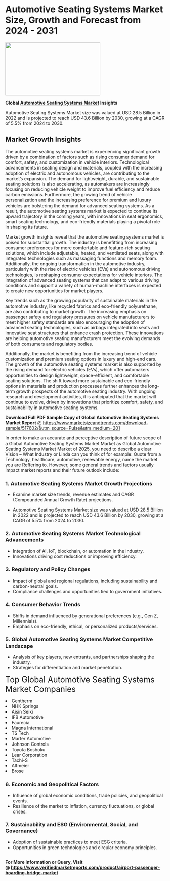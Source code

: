 <H1>Automotive Seating Systems Market Size, Growth and Forecast from 2024 - 2031</H1><img class="aligncenter size-medium wp-image-584254" src="https://thirdeyenews.in/wp-content/uploads/2024/09/Global-Market-Research-300x168.jpeg" alt="" width="300" height="168" /><p><strong>Global&nbsp;<a href="https://www.marketsizeandtrends.com/download-sample/517602/&amp;utm_source=Pulse&amp;utm_medium=201">Automotive Seating Systems Market</a> Insights</strong></p><p>Automotive Seating Systems Market size was valued at USD 28.5 Billion in 2022 and is projected to reach USD 43.6 Billion by 2030, growing at a CAGR of 5.5% from 2024 to 2030.</p><p><h2>Market Growth Insights</h2> <p>The automotive seating systems market is experiencing significant growth driven by a combination of factors such as rising consumer demand for comfort, safety, and customization in vehicle interiors. Technological advancements in seating design and materials, coupled with the increasing adoption of electric and autonomous vehicles, are contributing to the market’s expansion. The demand for lightweight, durable, and sustainable seating solutions is also accelerating, as automakers are increasingly focusing on reducing vehicle weight to improve fuel efficiency and reduce carbon emissions. Furthermore, the growing trend of vehicle personalization and the increasing preference for premium and luxury vehicles are bolstering the demand for advanced seating systems. As a result, the automotive seating systems market is expected to continue its upward trajectory in the coming years, with innovations in seat ergonomics, smart seating technology, and eco-friendly materials playing a pivotal role in shaping its future. </p> <p>Market growth insights reveal that the automotive seating systems market is poised for substantial growth. The industry is benefitting from increasing consumer preferences for more comfortable and feature-rich seating solutions, which include adjustable, heated, and ventilated seats, along with integrated technologies such as massaging functions and memory foam. Additionally, the ongoing transformation in the automotive industry, particularly with the rise of electric vehicles (EVs) and autonomous driving technologies, is reshaping consumer expectations for vehicle interiors. The integration of advanced seating systems that can adapt to various driving conditions and support a variety of human-machine interfaces is expected to create new opportunities for market players.</p> <p>Key trends such as the growing popularity of sustainable materials in the automotive industry, like recycled fabrics and eco-friendly polyurethane, are also contributing to market growth. The increasing emphasis on passenger safety and regulatory pressures on vehicle manufacturers to meet higher safety standards are also encouraging the adoption of advanced seating technologies, such as airbags integrated into seats and innovative seat structures that enhance crash protection. These innovations are helping automotive seating manufacturers meet the evolving demands of both consumers and regulatory bodies.</p> <p>Additionally, the market is benefiting from the increasing trend of vehicle customization and premium seating options in luxury and high-end cars. The growth of the automotive seating systems market is also supported by the rising demand for electric vehicles (EVs), which offer automakers opportunities to design lightweight, space-efficient, and comfortable seating solutions. The shift toward more sustainable and eco-friendly options in materials and production processes further enhances the long-term growth prospects of the automotive seating industry. With ongoing research and development activities, it is anticipated that the market will continue to evolve, driven by innovations that prioritize comfort, safety, and sustainability in automotive seating systems.</p> <p></p><p><span class=""><strong>Download Full PDF Sample Copy of Global Automotive Seating Systems Market Report</strong> @ <a href="https://www.marketsizeandtrends.com/download-sample/517602/&amp;utm_source=Pulse&amp;utm_medium=201" target="_blank">https://www.marketsizeandtrends.com/download-sample/517602/&amp;utm_source=Pulse&amp;utm_medium=201</a></span></p><p>In order to make an accurate and perceptive description of future scope of a Global&nbsp;Automotive Seating Systems Market Market as Global&nbsp;Automotive Seating Systems Market Market of 2025, you need to describe a clear Vision &ndash; What Industry or Linda can you think of for example: Quote from a Technology, healthcare, automotive, renewable energy, name the market you are Reffering to. However, some general trends and factors usually impact market reports and their future outlook include:</p><h3>1.&nbsp;<strong>Automotive Seating Systems Market Growth Projections</strong></h3><ul><li>Examine market size trends, revenue estimates and CAGR (Compounded Annual Growth Rate) projections.</li><li><p>Automotive Seating Systems Market size was valued at USD 28.5 Billion in 2022 and is projected to reach USD 43.6 Billion by 2030, growing at a CAGR of 5.5% from 2024 to 2030.</p></li></ul><h3>2.&nbsp;<strong>Automotive Seating Systems Market Technological Advancements</strong></h3><ul><li>Integration of AI, IoT, blockchain, or automation in the industry.</li><li>Innovations driving cost reductions or improving efficiency.</li></ul><h3>3.&nbsp;<strong>Regulatory and Policy Changes</strong></h3><ul><li>Impact of global and regional regulations, including sustainability and carbon-neutral goals.</li><li>Compliance challenges and opportunities tied to government initiatives.</li></ul><h3>4.&nbsp;<strong>Consumer Behavior Trends</strong></h3><ul><li>Shifts in demand influenced by generational preferences (e.g., Gen Z, Millennials).</li><li>Emphasis on eco-friendly, ethical, or personalized products/services.</li></ul><h3>5.&nbsp;<strong>Global Automotive Seating Systems Market Competitive Landscape</strong></h3><ul><li>Analysis of key players, new entrants, and partnerships shaping the industry.</li><li>Strategies for differentiation and market penetration.</li></ul><p data-pm-slice="1 1 []"><span style="color: inherit; font-family: inherit; font-size: 25px;">Top Global Automotive Seating Systems Market Companies</span></p><div class="" data-test-id=""><p><li>Gentherm</li><li> NHK Springs</li><li> Aisin Seiki</li><li> IFB Automotive</li><li> Faurecia</li><li> Magna International</li><li> TS Tech</li><li> Marter Automotive</li><li> Johnson Controls</li><li> Toyota Boshoku</li><li> Lear Corporation</li><li> Tachi-S</li><li> Alfmeier</li><li> Brose</li></p></div><h3>6.&nbsp;<strong>Economic and Geopolitical Factors</strong></h3><ul><li>Influence of global economic conditions, trade policies, and geopolitical events.</li><li>Resilience of the market to inflation, currency fluctuations, or global crises.</li></ul><h3>7.&nbsp;<strong>Sustainability and ESG (Environmental, Social, and Governance)</strong></h3><ul><li>Adoption of sustainable practices to meet ESG criteria.</li><li>Opportunities in green technologies and circular economy principles.</li></ul><h2><strong style="font-size: 14px;">For More Information or Query, Visit @&nbsp;</strong><a style="background-color: #ffffff; font-size: 14px;" href="https://www.marketsizeandtrends.com/report/automotive-seating-systems-market/" target="_blank">https://www.verifiedmarketreports.com/product/airport-passenger-boarding-bridge-market</a></h2>
